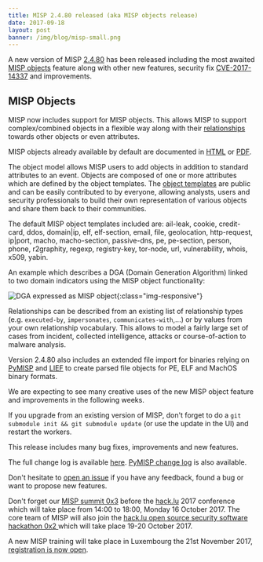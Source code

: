 ```yaml
---
title: MISP 2.4.80 released (aka MISP objects release)
date: 2017-09-18
layout: post
banner: /img/blog/misp-small.png
---
```


A new version of MISP [2.4.80](https://github.com/MISP/MISP/tree/v2.4.80) has been released including the most awaited [MISP objects](https://github.com/MISP/misp-objects) feature along with other new features, security fix [CVE-2017-14337](https://www.circl.lu/advisory/CVE-2017-14337/) and improvements.

## MISP Objects

MISP now includes support for MISP objects. This allows MISP to support complex/combined objects in a flexible way along with their [relationships](http://www.misp-project.org/objects.html#_relationships) towards other objects or even attributes.

MISP objects already available by default are documented in [HTML](https://www.misp-project.org/objects.html) or [PDF](https://www.misp-project.org/objects.pdf).

The object model allows MISP users to add objects in addition to standard attributes to an event. Objects are composed of one or more attributes which are defined by the object templates.
The [object templates](https://github.com/MISP/misp-objects/tree/master/objects) are public and can be easily contributed to by everyone, allowing analysts, users and security professionals to build their own representation of various objects and share them back to their communities.

The default MISP object templates included are: ail-leak, cookie, credit-card, ddos, domain|ip, elf, elf-section, email, file, geolocation, http-request, ip|port, macho, macho-section, passive-dns, pe, pe-section, person, phone, r2graphity, regexp, registry-key, tor-node, url, vulnerability, whois, x509, yabin.

An example which describes a DGA (Domain Generation Algorithm) linked to two domain indicators using the MISP object functionality:

![DGA expressed as MISP object](/img/blog/DGA-in-MISP.png){:class="img-responsive"}

Relationships can be described from an existing list of relationship types (e.g. `executed-by`, `impersonates`, `communicates-with`,...) or by values from your own relationship vocabulary. This allows to
model a fairly large set of cases from incident, collected intelligence, attacks or course-of-action to malware analysis.

Version 2.4.80 also includes an extended file import for binaries relying on [PyMISP](https://github.com/MISP/PyMISP/blob/master/pymisp/tools/create_misp_object.py) and [LIEF](https://lief.quarkslab.com/) to create parsed file objects for PE, ELF and MachOS binary formats.

We are expecting to see many creative uses of the new MISP object feature and improvements in the following weeks.

If you upgrade from an existing version of MISP, don't forget to do a `git submodule init && git submodule update` (or use the update in the UI) and restart the workers.

This release includes many bug fixes, improvements and new features.

The full change log is available [here](https://www.misp.software/Changelog.txt). [PyMISP change log](https://www.misp.software/PyMISP-Changelog.txt) is also available.

Don't hesitate to [open an issue](https://github.com/MISP/MISP/issues) if you have any feedback, found a bug or want to propose new features.

Don't forget our [MISP summit 0x3](https://2017.hack.lu/misp-summit/) before the [hack.lu](https://2017.hack.lu/) 2017 conference which will take place from 14:00 to 18:00, Monday 16 October 2017. The core team of MISP will also join the [hack.lu open source security software hackathon 0x2 ](https://hackathon.hack.lu/) which will take place 19-20 October 2017.

A new MISP training will take place in Luxembourg the 21st November 2017, [registration is now open](https://www.eventbrite.com/e/misp-training-november-edition-tickets-36347289722).
